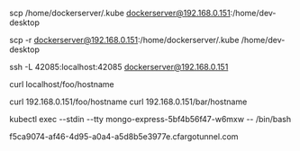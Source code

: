 scp /home/dockerserver/.kube dockerserver@192.168.0.151:/home/dev-desktop

scp -r dockerserver@192.168.0.151:/home/dockerserver/.kube /home/dev-desktop

ssh -L 42085:localhost:42085 dockerserver@192.168.0.151

curl localhost/foo/hostname

curl 192.168.0.151/foo/hostname
curl 192.168.0.151/bar/hostname


kubectl exec --stdin --tty mongo-express-5bf4b56f47-w6mxw -- /bin/bash

f5ca9074-af46-4d95-a0a4-a5d8b5e3977e.cfargotunnel.com